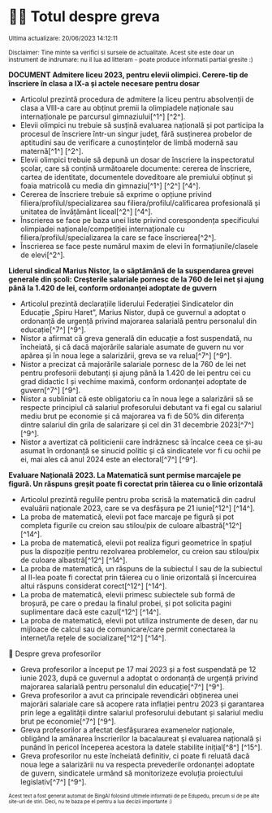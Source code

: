 # 👩‍🏫 Totul despre greva
<sub>Ultima actualizare: 20/06/2023 14:12:11</sub>

<sub>Disclaimer: Tine minte sa verifici si sursele de actualitate. Acest site este doar un instrument de indrumare: nu il lua ad litteram - poate produce informatii partial gresite :)</sub>

**DOCUMENT Admitere liceu 2023, pentru elevii olimpici. Cerere-tip de înscriere în clasa a IX-a și actele necesare pentru dosar**
- Articolul prezintă procedura de admitere la liceu pentru absolvenții de clasa a VIII-a care au obținut premii la olimpiadele naționale sau internaționale pe parcursul gimnaziului[^1^] [^2^].
- Elevii olimpici nu trebuie să susțină evaluarea națională și pot participa la procesul de înscriere într-un singur județ, fără susținerea probelor de aptitudini sau de verificare a cunoștințelor de limbă modernă sau maternă[^1^] [^2^].
- Elevii olimpici trebuie să depună un dosar de înscriere la inspectoratul școlar, care să conțină următoarele documente: cererea de înscriere, cartea de identitate, documentele doveditoare ale premiului obținut și foaia matricolă cu media din gimnaziu[^1^] [^2^] [^4^].
- Cererea de înscriere trebuie să exprime o opțiune privind filiera/profilul/specializarea sau filiera/profilul/calificarea profesională și unitatea de învățământ liceal[^2^] [^4^].
- Înscrierea se face pe baza unei liste privind corespondența specificului olimpiadei naționale/competiției internaționale cu filiera/profilul/specializarea la care se face înscrierea[^2^].
- Înscrierea se face peste numărul maxim de elevi în formațiunile/clasele de elevi[^2^].

**Liderul sindical Marius Nistor, la o săptămână de la suspendarea grevei generale din școli: Creșterile salariale pornesc de la 760 de lei net și ajung până la 1.420 de lei, conform ordonanței adoptate de guvern**
- Articolul prezintă declarațiile liderului Federației Sindicatelor din Educație „Spiru Haret”, Marius Nistor, după ce guvernul a adoptat o ordonanță de urgență privind majorarea salarială pentru personalul din educație[^7^] [^9^].
- Nistor a afirmat că greva generală din educație a fost suspendată, nu încheiată, și că dacă majorările salariale asumate de guvern nu vor apărea și în noua lege a salarizării, greva se va relua[^7^] [^9^].
- Nistor a precizat că majorările salariale pornesc de la 760 de lei net pentru profesorii debutanți și ajung până la 1.420 de lei pentru cei cu grad didactic I și vechime maximă, conform ordonanței adoptate de guvern[^7^] [^9^].
- Nistor a subliniat că este obligatoriu ca în noua lege a salarizării să se respecte principiul că salariul profesorului debutant va fi egal cu salariul mediu brut pe economie și că majorarea va fi de 50% din diferența dintre salariul din grila de salarizare și cel din 31 decembrie 2023[^7^] [^9^].
- Nistor a avertizat că politicienii care îndrăznesc să încalce ceea ce și-au asumat în ordonanță se sinucid politic și că sindicatele vor fi cu ochii pe ei, mai ales că anul 2024 este an electoral[^7^] [^9^].

**Evaluare Națională 2023. La Matematică sunt permise marcajele pe figură. Un răspuns greșit poate fi corectat prin tăierea cu o linie orizontală**
- Articolul prezintă regulile pentru proba scrisă la matematică din cadrul evaluării naționale 2023, care se va desfășura pe 21 iunie[^12^] [^14^].
- La proba de matematică, elevii pot face marcaje pe figură și pot completa figurile cu creion sau stilou/pix de culoare albastră[^12^] [^14^].
- La proba de matematică, elevii pot realiza figuri geometrice în spațiul pus la dispoziție pentru rezolvarea problemelor, cu creion sau stilou/pix de culoare albastră[^12^] [^14^].
- La proba de matematică, un răspuns de la subiectul I sau de la subiectul al II-lea poate fi corectat prin tăierea cu o linie orizontală și încercuirea altui răspuns considerat corect[^12^] [^14^].
- La proba de matematică, elevii primesc subiectele sub formă de broșură, pe care o predau la finalul probei, și pot solicita pagini suplimentare dacă este cazul[^12^] [^14^].
- La proba de matematică, elevii pot utiliza instrumente de desen, dar nu mijloace de calcul sau de comunicare/care permit conectarea la internet/la rețele de socializare[^12^] [^14^].

🏫 Despre greva profesorilor
- Greva profesorilor a început pe 17 mai 2023 și a fost suspendată pe 12 iunie 2023, după ce guvernul a adoptat o ordonanță de urgență privind majorarea salarială pentru personalul din educație[^7^] [^9^].
- Greva profesorilor a avut ca principale revendicări obținerea unei majorări salariale care să acopere rata inflației pentru 2023 și garantarea prin lege a egalității dintre salariul profesorului debutant și salariul mediu brut pe economie[^7^] [^9^].
- Greva profesorilor a afectat desfășurarea examenelor naționale, obligând la amânarea înscrierilor la bacalaureat și evaluarea națională și punând în pericol începerea acestora la datele stabilite inițial[^8^] [^15^].
- Greva profesorilor nu este încheiată definitiv, ci poate fi reluată dacă noua lege a salarizării nu va respecta prevederile ordonanței adoptate de guvern, sindicatele urmând să monitorizeze evoluția proiectului legislativ[^7^] [^9^].


<sub><sub>Acest text a fost generat automat de BingAI folosind ultimele informatii de pe Edupedu, precum si de pe alte site-uri de stiri. Deci, nu te baza pe el pentru a lua decizii importante :)</sub></sub>